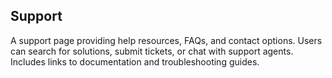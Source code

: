## Support
A support page providing help resources, FAQs, and contact options. Users can search for solutions, submit tickets, or chat with support agents. Includes links to documentation and troubleshooting guides.
